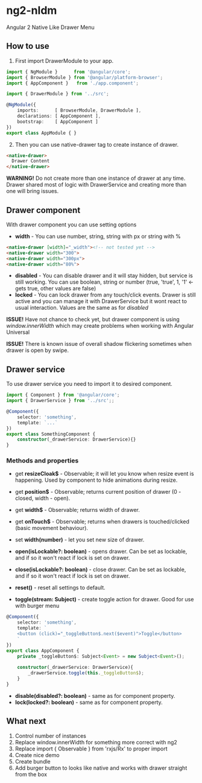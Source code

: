 # ng2-nldm
Angular 2 Native Like Drawer Menu
## How to use

1. First import DrawerModule to your app.

```typescript
import { NgModule }      from '@angular/core';
import { BrowserModule } from '@angular/platform-browser';
import { AppComponent }   from './app.component';

import { DrawerModule } from '../src';

@NgModule({
    imports:      [ BrowserModule, DrawerModule ],
    declarations: [ AppComponent ],
    bootstrap:    [ AppComponent ]
})
export class AppModule { }
```

2. Then you can use native-drawer tag to create instance of drawer.

```html
<native-drawer>
  Drawer Content      
</native-drawer>
```

**WARNING!** Do not create more than one instance of drawer at any time. Drawer shared most of logic with DrawerService and creating more than one will bring issues.

## Drawer component

With drawer component you can use setting options

* **width** - You can use number, string, string with px or string with %
```html
<native-drawer [width]="_width"><!-- not tested yet -->
<native-drawer width="300">
<native-drawer width="300px">
<native-drawer width="80%">
```
* **disabled** - You can disable drawer and it will stay hidden, but service is still working. You can use boolean, string or number (true, 'true', 1, '1' <- gets true, other values are false)
* **locked** - You can lock drawer from any touch/click events. Drawer is still active and you can manage it with DrawerService but it wont react to usual interaction. Values are the same as for _disabled_

**ISSUE!** Have not chance to check yet, but drawer component is using _window.innerWidth_ which may create problems when working with Angular Universal

**ISSUE!** There is known issue of overall shadow flickering sometimes when drawer is open by swipe.

## Drawer service

To use drawer service you need to import it to desired component.
```typescript
import { Component } from '@angular/core';
import { DrawerService } from '../src';;

@Component({
    selector: 'something',
    template: `...`
})
export class SomethingComponent {
    constructor(_drawerService: DrawerService){}
}
```

### Methods and properties

* get **resizeCloak$** - Observable<boolean>; it will let you know when resize event is happening. Used by component to hide animations during resize.
* get **position$** - Observable<number>; returns current position of drawer (0 - closed, width - open).
* get **width$** - Observable<number>; returns width of drawer.
* get **onTouch$** - Observable<boolean>; returns when drawers is touched/clicked (basic movement behaviour).
* set **width(number)** - let you set new size of drawer.

* **open(isLockable?: boolean)** - opens drawer. Can be set as lockable, and if so it won't react if lock is set on drawer.
* **close(isLockable?: boolean)** - close drawer. Can be set as lockable, and if so it won't react if lock is set on drawer.
* **reset()** - reset all settings to default.
* **toggle(stream: Subject<any>)** - create toggle action for drawer. Good for use with burger menu
```typescript
@Component({
    selector: 'something',
    template: `
    <button (click)="_toggleButton$.next($event)">Toggle</button>
    `
})
export class AppComponent {
    private _toggleButton$: Subject<Event> = new Subject<Event>();
    
    constructor(_drawerService: DrawerService){
        _drawerService.toggle(this._toggleButton$);
    }
}
```
* **disable(disabled?: boolean)** - same as for component property.
* **lock(locked?: boolean)** - same as for component property.

## What next
1. Control number of instances
2. Replace window.innerWidth for something more correct with ng2
3. Replace import { Observable } from 'rxjs/Rx' to proper import
4. Create nice demo
5. Create bundle
6. Add burger button to looks like native and works with drawer straight from the box

